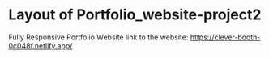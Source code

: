 # Layout of Portfolio_website-project2
Fully Responsive Portfolio Website
link to the website: https://clever-booth-0c048f.netlify.app/
